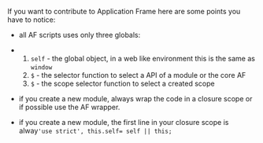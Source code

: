 If you want to contribute to Application Frame here are some points you have to notice:

* all AF scripts uses only three globals:

* 1. `self` - the global object, in a web like environment this is the same as `window` 
  2. `$` - the selector function to select a API of a module or the core AF
  3. `$` - the scope selector function to select a created scope

* if you create a new module, always wrap the code in a closure scope or if possible use the AF wrapper.
* if you create a new module, the first line in your closure scope is alway`'use strict', this.self= self || this;`
